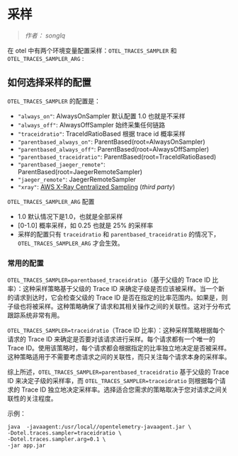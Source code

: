 # 采样

> *作者： songlq*

在 otel 中有两个环境变量配置采样：`OTEL_TRACES_SAMPLER`  和 `OTEL_TRACES_SAMPLER_ARG` :

## 如何选择采样的配置

`OTEL_TRACES_SAMPLER` 的配置是：

*   `"always_on"`: AlwaysOnSampler 默认配置 1.0 也就是不采样
*   `"always_off"`: AlwaysOffSampler 始终采集任何链路
*   `"traceidratio"`: TraceIdRatioBased 根据 trace id 概率采样
*   `"parentbased_always_on"`: ParentBased(root=AlwaysOnSampler)
*   `"parentbased_always_off"`: ParentBased(root=AlwaysOffSampler)
*   `"parentbased_traceidratio"`: ParentBased(root=TraceIdRatioBased)
*   `"parentbased_jaeger_remote"`: ParentBased(root=JaegerRemoteSampler)
*   `"jaeger_remote"`: JaegerRemoteSampler
*   `"xray"`: [AWS X-Ray Centralized Sampling](https://docs.aws.amazon.com/xray/latest/devguide/xray-console-sampling.html) (*third party*)

`OTEL_TRACES_SAMPLER_ARG` 配置

*   1.0  默认情况下是1.0，也就是全部采样
*   \[0-1.0] 概率采样，如 0.25 也就是 25% 的采样率
*   采样的配置只有 `traceidratio` 和 `parentbased_traceidratio` 的情况下，`OTEL_TRACES_SAMPLER_ARG` 才会生效。

### 常用的配置

`OTEL_TRACES_SAMPLER=parentbased_traceidratio`（基于父级的 Trace ID 比率）：这种采样策略基于父级的 Trace ID 来确定子级是否应该被采样。当一个新的请求到达时，它会检查父级的 Trace ID 是否在指定的比率范围内。如果是，则子级也将被采样。这种策略确保了请求和其相关操作之间的关联性。这对于分布式跟踪系统非常有用。

`OTEL_TRACES_SAMPLER=traceidratio`（Trace ID 比率）：这种采样策略根据每个请求的 Trace ID 来确定是否要对该请求进行采样。每个请求都有一个唯一的 Trace ID。使用该策略时，每个请求都会根据指定的比率独立地决定是否被采样。这种策略适用于不需要考虑请求之间的关联性，而只关注每个请求本身的采样率。

综上所述，`OTEL_TRACES_SAMPLER=parentbased_traceidratio` 基于父级的 Trace ID 来决定子级的采样率，而 `OTEL_TRACES_SAMPLER=traceidratio` 则根据每个请求的 Trace ID 独立地决定采样率。选择适合您需求的策略取决于您对请求之间关联性的关注程度。

示例：

```shell
java  -javaagent:/usr/local//opentelemetry-javaagent.jar \
-Dotel.traces.sampler=traceidratio \
-Dotel.traces.sampler.arg=0.1 \
-jar app.jar
```